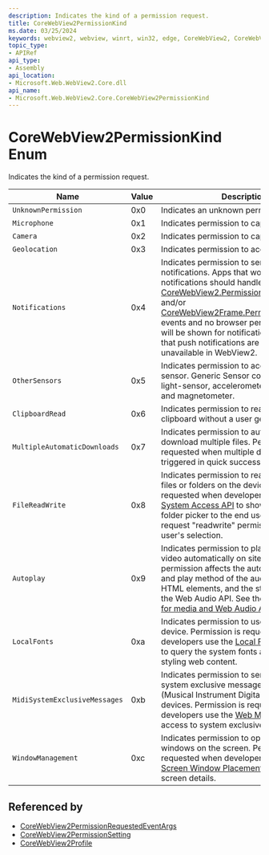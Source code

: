 ```yaml
---
description: Indicates the kind of a permission request.
title: CoreWebView2PermissionKind
ms.date: 03/25/2024
keywords: webview2, webview, winrt, win32, edge, CoreWebView2, CoreWebView2Controller, browser control, edge html, CoreWebView2PermissionKind
topic_type:
- APIRef
api_type:
- Assembly
api_location:
- Microsoft.Web.WebView2.Core.dll
api_name:
- Microsoft.Web.WebView2.Core.CoreWebView2PermissionKind
---
```


# CoreWebView2PermissionKind Enum

Indicates the kind of a permission request.

| Name |  Value | Description |
|--|--|--|
|`UnknownPermission` | 0x0  |  Indicates an unknown permission.|
|`Microphone` | 0x1  |  Indicates permission to capture audio.|
|`Camera` | 0x2  |  Indicates permission to capture video.|
|`Geolocation` | 0x3  |  Indicates permission to access geolocation.|
|`Notifications` | 0x4  |  Indicates permission to send web notifications. Apps that would like to show notifications should handle [CoreWebView2.PermissionRequested](corewebview2.md#permissionrequested) and/or [CoreWebView2Frame.PermissionRequested](corewebview2frame.md#permissionrequested) events and no browser permission prompt will be shown for notification requests. Note that push notifications are currently unavailable in WebView2.|
|`OtherSensors` | 0x5  |  Indicates permission to access generic sensor. Generic Sensor covers ambient-light-sensor, accelerometer, gyroscope, and magnetometer.|
|`ClipboardRead` | 0x6  |  Indicates permission to read the system clipboard without a user gesture.|
|`MultipleAutomaticDownloads` | 0x7  |  Indicates permission to automatically download multiple files. Permission is requested when multiple downloads are triggered in quick succession.|
|`FileReadWrite` | 0x8  |  Indicates permission to read and write to files or folders on the device. Permission is requested when developers use the [File System Access API](https://developer.mozilla.org/docs/Web/API/File_System_Access_API) to show the file or folder picker to the end user, and then request "readwrite" permission for the user's selection.|
|`Autoplay` | 0x9  |  Indicates permission to play audio and video automatically on sites. This permission affects the autoplay attribute and play method of the audio and video HTML elements, and the start method of the Web Audio API. See the [Autoplay guide for media and Web Audio APIs](https://developer.mozilla.org/docs/Web/Media/Autoplay_guide) for details.|
|`LocalFonts` | 0xa  |  Indicates permission to use fonts on the device. Permission is requested when developers use the [Local Font Access API](https://wicg.github.io/local-font-access/) to query the system fonts available for styling web content.|
|`MidiSystemExclusiveMessages` | 0xb  |  Indicates permission to send and receive system exclusive messages to/from MIDI (Musical Instrument Digital Interface) devices. Permission is requested when developers use the [Web MIDI API](https://developer.mozilla.org/docs/Web/API/Web_MIDI_API) to request access to system exclusive MIDI messages.|
|`WindowManagement` | 0xc  |  Indicates permission to open and place windows on the screen. Permission is requested when developers use the [Multi-Screen Window Placement API](https://www.w3.org/TR/window-placement/) to get screen details.|


## Referenced by

- [CoreWebView2PermissionRequestedEventArgs](corewebview2permissionrequestedeventargs.md)
- [CoreWebView2PermissionSetting](corewebview2permissionsetting.md)
- [CoreWebView2Profile](corewebview2profile.md)
